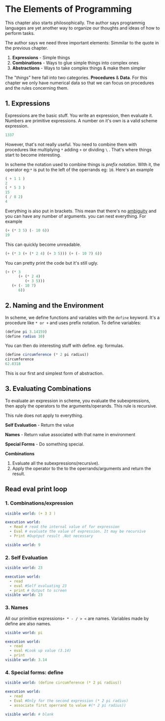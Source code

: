 # The Elements of Programming

This chapter also starts philosophically.  The author says programmig languages are yet another way to organize our thoughts and ideas of how to perform tasks. 

The author says we need three important elements: Simmilar to the quote in the previous chapter.

1. **Expressions**  - Simple things
2. **Combinations** - Ways to glue simple things into complex ones
3. **Abstractions** - Ways to take complex things & make them simpler

The "*things*" here  fall into two categories.  **Procedures** & **Data**. For this chapter we only have numerical data so that we can focus on procedures and the rules concerning them. 

## 1. Expressions

Expressions are the basic stuff. You write an expression, then evaluate it. Numbers are primitive expressions. A number on it's own is a valid scheme expression.

```scheme
1337
```

However, that's not really useful. You need to combine them with procedures like multiplying `*` adding `+` or dividing `\` . That's where things start to become interesting.

In scheme the notation used to combine things is *prefix notation*.  WIth it, the operator eg:`*` is put to the left of the  operrands eg: `10`. Here's an example

```scheme
( + 1 1 )
2 
( * 5 3 )
15
( / 8 2)
4
```

Everything is also put in brackets. This mean that there's no [ambiguity](https://plus.maths.org/content/pemdas-paradox) and you can have any number of arguments. you can nest everything. For example

```scheme
(+ (* 3 5) (- 10 6))
19
```

This can quickly become unreadable. 

```scheme
(+ (* 3 (+ (* 2 4) (+ 3 5))) (+ (- 10 7) 6))
```

You can pretty print the code but it's still ugly. 

```scheme
(+ (* 3
      (+ (* 2 4)
         (+ 3 5)))
   (+ (- 10 7)
      6))
```



## 2. Naming and the Environment

In scheme, we define functions and variables with the `define` keyword. It's a procedure like `* or +` and uses prefix notation. To define variables:

```scheme
(define pi 3.14159)
(define radius 10)
```

You can then do interesting stuff with define. eg: formulas.

```scheme
(define circumference (* 2 pi radius))
circumference
62.8318
```

This is our first and simplest form of abstraction.

## 3. Evaluating Combinations

To evaluate an expression in scheme, you evaluate the subexpressions, then apply the operators to the  arguments/operands. This rule is recursive. 

This rule does not apply to everything.

**Self Evaluation** - Return the value

**Names** - Return value associated with that name in environment 

**Special Forms** - Do something special.

**Combinations** 

1. Evaluate all the subexpressions(recursive).
2. Apply the operator to the to the operrands/arguments and return the result.



## Read eval print loop

### 1.  Combinations/expression

```yaml
visible world: (+ 3 3 )

execution world: 
  - Read # read the internal value of for expression
  - Eval # evaluate the value of expression. It may be recursive
  - Print #Ouptput result .Not necessary

visible world: 9       
```
### 2.  Self Evaluation
```yaml
visible world: 23

execution world: 
  - read
  - eval #Self evaluating 23
  - print # Output to screen
visible world: 23   
```

### 3. Names

All our primitive expressions`+ * - / > <` are names. Variables made by define are also names. 

```yaml
visible world: pi

execution world:
  - read
  - eval #Look up value (3.14)
  - print
visible world: 3.14
```



### 4. Special forms: define

```yaml
visible world: (define circumference (* 2 pi radius))

execution world:
  - read
  - Eval #Only for the second expression (* 2 pi radius)
  - associate first operrand to value #(* 2 pi radius))

visible world: # blank
```